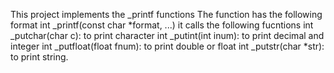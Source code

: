 This project implements the _printf functions
The function has the  following format
int _printf(const char *format, ...)
it  calls the following fucntions
int _putchar(char c): to print character
int _putint(int inum): to print decimal and integer
int _putfloat(float fnum): to  print double or float
int _putstr(char *str): to print string.
